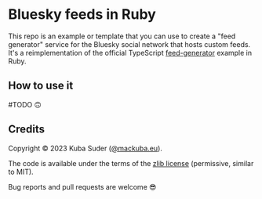 # Bluesky feeds in Ruby

This repo is an example or template that you can use to create a "feed generator" service for the Bluesky social network that hosts custom feeds. It's a reimplementation of the official TypeScript [feed-generator](https://github.com/bluesky-social/feed-generator) example in Ruby.


## How to use it

\#TODO 🙃


## Credits

Copyright © 2023 Kuba Suder ([@mackuba.eu](https://bsky.app/profile/mackuba.eu)).

The code is available under the terms of the [zlib license](https://choosealicense.com/licenses/zlib/) (permissive, similar to MIT).

Bug reports and pull requests are welcome 😎
